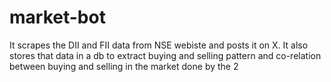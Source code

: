 # market-bot

It scrapes the DII and FII data from NSE webiste and posts it on X.
It also stores that data in a db to extract buying and selling pattern and co-relation between buying and selling in the market done by the 2 
